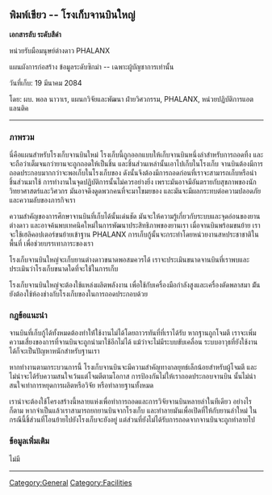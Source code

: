 ## พิมพ์เขียว -- โรงเก็บจานบินใหญ่

**เอกสารลับ ระดับสีดำ**

หน่วยรับมือมนุษย์ต่างดาว PHALANX

แผนผังการก่อสร้าง ข้อมูลระดับซิกม่า -- เฉพาะผู้บัญชาการเท่านั้น

วันที่เก็บ: 19 มีนาคม 2084

โดย: ผบ. พอล นาวาเร, แผนกวิจัยและพัฒนา ฝ่ายวิศวกรรม, PHALANX,
หน่วยปฏิบัติการแอตแลนติค

------------------------------------------------------------------------

### ภาพรวม

นี่คือแผนสำหรับโรงเก็บจานบินใหม่ โรงเก็บนี้ถูกออกแบบให้เก็บจานบินหนึ่งลำสำหรับการถอดทิ้ง
และจะถือว่าเต็มจนกว่ายานจะถูกถอดให้เป็นชิ้น และชิ้นส่วนเหล่านั้นเอาไปเก็บในโรงเก็บ
จานบินต้องมีการถอดประกอบมากกว่าจะพอเก็บในโรงเก็บของ
ดังนั้นจึงต้องมีการถอดก่อนที่เราจะสามารถเก็บหรือนำชิ้นส่วนมาใช้
การทำงานในจุดปฏิบัติการนั้นไม่ควรอย่างยิ่ง
เพราะมันอาจมีอันตรายกับสุขภาพของนักวิทยาศาสตร์และวิศวกร
มันอาจดึงดูดพวกคนที่จะมาโขมยของ
และมันจะมีผลกระทบต่อความปลอดภัยและความลับของภารกิจเรา

ความสำคัญของการศึกษาจานบินที่เก็บได้นั้นเด่นชัด
มันจะให้ความรู้เกี่ยวกับระบบและจุดอ่อนของยานต่างดาว
และอาจค้นพบเทคนิคใหม่ในการพัฒนาประสิทธิภาพของยานเรา เมื่อจานบินพร้อมขนย้าย
เราจะใช้เฮลิคอปเตอร์ขนย้ายเข้าฐาน PHALANX
การเก็บกู้นั้นจะกระทำโดยหน่วยงานสหประชาชาติในพื้นที่ เพื่อช่วยบรรเทาภาระของเรา

โรงเก็บจานบินใหญ่จะเก็บยานต่างดาวขนาดพอสมควรได้
เราจะประเมินขนาดจานบินที่เราพบและประเมินว่าโรงเก็บขนาดใดที่จะใช้ในการเก็บ

โรงเก็บจานบินใหญ่จะต้องใช้แหล่งผลิตพลังงาน เพื่อใช้กับเครื่องมือกำลังสูงและเครื่องตัดพลาสมา
ม้ันยังต้องใช้ห้องช่างกับโรงเก็บของในการถอดประกอบด้วย

### กฎข้อแนะนำ

จานบินที่เก็บกู้ได้ทั้งหมดต้องทำให้่ใช้งานไม่ได้โดยถาวรทันที่ที่เราได้รับ หากฐานถูกโจมตี
เราจะเพิ่มความเสี่ยงของการที่จานบินจะถูกนำมาใช้อีกไม่ได้ แม้ว่าจะไม่มีระบบขับเคลื่อน
ระบบอาวุธที่ยังใช้งานได้ก็จะเป็นปัญหาหนักสำหรับฐานเรา

หากทำงานตามกระบวนการนี้ โรงเก็บจานบินจะมีความสำคัญทางกลยุทธ์เล็กน้อยสำหรับผู้โจมตี
และไม่น่าจะได้รับความสนใจเว้นแต่โจมตีตามโอกาส การป้องกันไม่ให้เราถอดประกอบจานบิน
นั้นไม่น่าสนใจเท่าการหยุดการผลิตหรือวิจัย หรือทำลายฐานทั้งหมด

เราน่าจะต้องใช้โครงสร้างนี้หลายแห่งเพื่อทำการถอดและการวิจัยจานบินหลายลำในทีเดียว
อย่างไรก็ตาม หากจำเป็นแล้วเราสามารถยกยานบินจากโรงเก็บ
และทำลายมันเพื่อเปิดที่ให้กับยานลำใหม่ ในกรณีนี้ชิ้ส่วนที่โอนย้ายไปยังโรงเก็บจะยังอยู่
แต่ส่วนที่ยังไม่ได้รับการถอดจากจานบินจะถูกทำลายไป

### ข้อมูลเพิ่มเติม

ไม่มี

------------------------------------------------------------------------

[Category:General](Category:General "wikilink")
[Category:Facilities](Category:Facilities "wikilink")